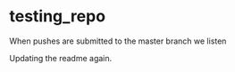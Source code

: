 # testing_repo
When pushes are submitted to the master branch we listen

Updating the readme again.


